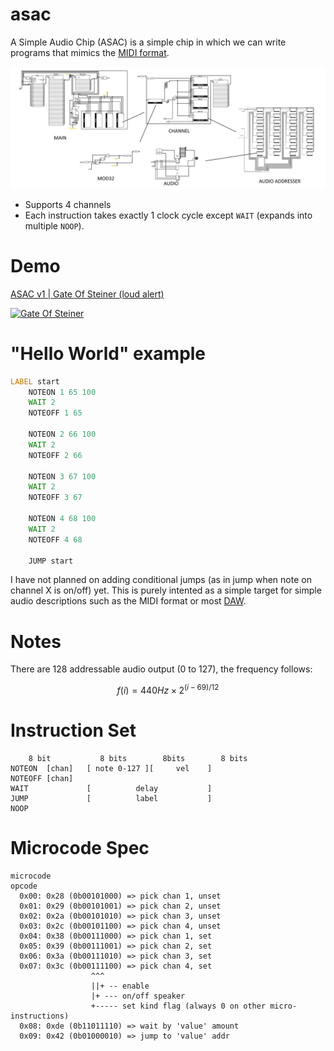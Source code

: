 # asac

A Simple Audio Chip (ASAC) is a simple chip in which we can write programs that
mimics the [MIDI format](https://en.wikipedia.org/wiki/MIDI).

![Main board](images/schema.png)

- Supports 4 channels
- Each instruction takes exactly 1 clock cycle except `WAIT` (expands into
  multiple `NOOP`).

# Demo

[ASAC v1 | Gate Of Steiner (loud alert)](http://www.youtube.com/watch?v=_kRC-5GoDq0 "ASAC v1 | Gate Of Steiner (loud alert)")

[![Gate Of Steiner](http://img.youtube.com/vi/_kRC-5GoDq0/0.jpg)](http://www.youtube.com/watch?v=_kRC-5GoDq0 "ASAC v1 | Gate Of Steiner (loud alert)")

# "Hello World" example

```asm
LABEL start
    NOTEON 1 65 100
    WAIT 2
    NOTEOFF 1 65

    NOTEON 2 66 100
    WAIT 2
    NOTEOFF 2 66

    NOTEON 3 67 100
    WAIT 2
    NOTEOFF 3 67

    NOTEON 4 68 100
    WAIT 2
    NOTEOFF 4 68

    JUMP start
```

I have not planned on adding conditional jumps (as in jump when note on channel
X is on/off) yet. This is purely intented as a simple target for simple audio
descriptions such as the MIDI format or most
[DAW](https://en.wikipedia.org/wiki/Digital_audio_workstation).

# Notes

There are 128 addressable audio output (0 to 127), the frequency follows:

$$f(i) = 440 Hz \times 2^{(i-69)/12}$$

# Instruction Set

```
    8 bit           8 bits        8bits        8 bits
NOTEON  [chan]   [ note 0-127 ][     vel    ]
NOTEOFF [chan]
WAIT             [          delay           ]
JUMP             [          label           ]
NOOP
```

# Microcode Spec

```
microcode
opcode       
  0x00: 0x28 (0b00101000) => pick chan 1, unset
  0x01: 0x29 (0b00101001) => pick chan 2, unset
  0x02: 0x2a (0b00101010) => pick chan 3, unset
  0x03: 0x2c (0b00101100) => pick chan 4, unset
  0x04: 0x38 (0b00111000) => pick chan 1, set
  0x05: 0x39 (0b00111001) => pick chan 2, set
  0x06: 0x3a (0b00111010) => pick chan 3, set
  0x07: 0x3c (0b00111100) => pick chan 4, set
                  ^^^
                  ||+ -- enable
                  |+ --- on/off speaker
                  +----- set kind flag (always 0 on other micro-instructions)
  0x08: 0xde (0b11011110) => wait by 'value' amount
  0x09: 0x42 (0b01000010) => jump to 'value' addr
```
